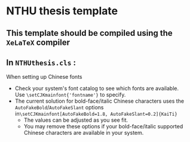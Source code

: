 # NTHU thesis template  
## This template should be compiled using the `XeLaTeX` compiler
## In `NTHUthesis.cls` :  
When setting up Chinese fonts  
* Check your system's font catalog to see which fonts are available.  
Use `\setCJKmainfont{'fontname'}` to specify.  
* The current solution for bold-face/italic Chinese characters uses the `AutoFakeBold`/`AutoFakeSlant` options  in`\setCJKmainfont[AutoFakeBold=1.8, AutoFakeSlant=0.2]{KaiTi}`
  * The values can be adjusted as you see fit.
  * You may remove these options if your bold-face/italic supported Chinese characters are available in your system.
